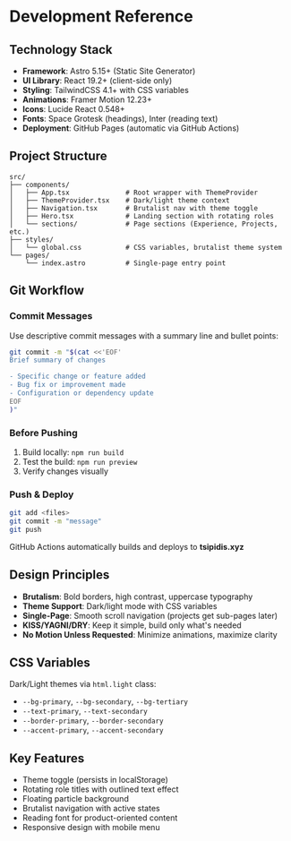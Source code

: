 # Development Reference

## Technology Stack

- **Framework**: Astro 5.15+ (Static Site Generator)
- **UI Library**: React 19.2+ (client-side only)
- **Styling**: TailwindCSS 4.1+ with CSS variables
- **Animations**: Framer Motion 12.23+
- **Icons**: Lucide React 0.548+
- **Fonts**: Space Grotesk (headings), Inter (reading text)
- **Deployment**: GitHub Pages (automatic via GitHub Actions)

## Project Structure

```
src/
├── components/
│   ├── App.tsx              # Root wrapper with ThemeProvider
│   ├── ThemeProvider.tsx    # Dark/light theme context
│   ├── Navigation.tsx       # Brutalist nav with theme toggle
│   ├── Hero.tsx             # Landing section with rotating roles
│   └── sections/            # Page sections (Experience, Projects, etc.)
├── styles/
│   └── global.css           # CSS variables, brutalist theme system
└── pages/
    └── index.astro          # Single-page entry point
```

## Git Workflow

### Commit Messages
Use descriptive commit messages with a summary line and bullet points:

```bash
git commit -m "$(cat <<'EOF'
Brief summary of changes

- Specific change or feature added
- Bug fix or improvement made
- Configuration or dependency update
EOF
)"
```

### Before Pushing
1. Build locally: `npm run build`
2. Test the build: `npm run preview`
3. Verify changes visually

### Push & Deploy
```bash
git add <files>
git commit -m "message"
git push
```

GitHub Actions automatically builds and deploys to **tsipidis.xyz**

## Design Principles

- **Brutalism**: Bold borders, high contrast, uppercase typography
- **Theme Support**: Dark/light mode with CSS variables
- **Single-Page**: Smooth scroll navigation (projects get sub-pages later)
- **KISS/YAGNI/DRY**: Keep it simple, build only what's needed
- **No Motion Unless Requested**: Minimize animations, maximize clarity

## CSS Variables

Dark/Light themes via `html.light` class:
- `--bg-primary`, `--bg-secondary`, `--bg-tertiary`
- `--text-primary`, `--text-secondary`
- `--border-primary`, `--border-secondary`
- `--accent-primary`, `--accent-secondary`

## Key Features

- Theme toggle (persists in localStorage)
- Rotating role titles with outlined text effect
- Floating particle background
- Brutalist navigation with active states
- Reading font for product-oriented content
- Responsive design with mobile menu

